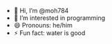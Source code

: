 - 👋 Hi, I’m @moh784
- 👀 I’m interested in programming
- 😄 Pronouns: he/him
- ⚡ Fun fact: water is good

<!---
moh784/moh784 is a ✨ special ✨ repository because its `README.md` (this file) appears on your GitHub profile.
You can click the Preview link to take a look at your changes.
--->
